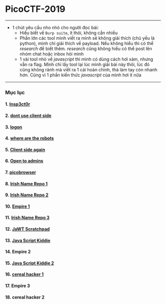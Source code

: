 # PicoCTF-2019
---
- 1 chút yêu cầu nho nhỏ cho người đọc bài:
  - Hiểu biết về `Burp suite`, ít thôi, không cần nhiều
  - Phần lớn các tool mình viết ra mình sẽ không giải thích (chủ yếu là python), mình chỉ giải thích về payload. Nếu không hiểu thì có thể *research* để biết thêm. *research* cũng không hiểu có thể post lên nhóm chat hoặc inbox hỏi mình
  - 1 vài tool nhỏ về *javascript* thì mình có dùng cách hơi xàm, nhưng vẫn ra flag. Mình chỉ lấy tool lại lúc mình giải bài này thôi, lúc đó cũng không rảnh mà viết ra 1 cái hoàn chình, thà làm tay còn nhanh hơn. Cũng vì 1 phần kiến thức *javascript* của mình hơi ít nữa
---
### Mục lục

#### 1. [Insp3ct0r](https://github.com/KaitoRyouga/PicoCTF-2019/tree/master/Insp3ct0r)

#### 2. [dont use client side](https://github.com/KaitoRyouga/PicoCTF-2019/tree/master/dont%20use%20client%20side)

#### 3. [logon](https://github.com/KaitoRyouga/PicoCTF-2019/tree/master/logon)

#### 4. [where are the robots](https://github.com/KaitoRyouga/PicoCTF-2019/tree/master/where%20are%20the%20robots)

#### 5. [Client side again](https://github.com/KaitoRyouga/PicoCTF-2019/tree/master/Client%20side%20again)

#### 6. [Open to admins](https://github.com/KaitoRyouga/PicoCTF-2019/tree/master/Open%20to%20admins)

#### 7. [picobrowser](https://github.com/KaitoRyouga/PicoCTF-2019/tree/master/picobrowser)

#### 8. [Irish Name Repo 1](https://github.com/KaitoRyouga/PicoCTF-2019/tree/master/Irish%20Name%20Repo%201)

#### 9. [Irish Name Repo 2](https://github.com/KaitoRyouga/PicoCTF-2019/tree/master/Irish%20Name%20Repo%202)

#### 10. [Empire 1](https://github.com/KaitoRyouga/PicoCTF-2019/tree/master/Empire%201)

#### 11. [Irish Name Repo 3](https://github.com/KaitoRyouga/PicoCTF-2019/tree/master/Irish%20Name%20Repo%203)

#### 12. [JaWT Scratchpad](https://github.com/KaitoRyouga/PicoCTF-2019/tree/master/JaWT%20Scratchpad)

#### 13. [Java Script Kiddie](https://github.com/KaitoRyouga/PicoCTF-2019/tree/master/Java%20Script%20Kiddie)

#### 14. Empire 2

#### 15. [Java Script Kiddie 2](https://github.com/KaitoRyouga/PicoCTF-2019/tree/master/Java%20Script%20Kiddie%202)

#### 16. [cereal hacker 1](https://github.com/KaitoRyouga/PicoCTF-2019/tree/master/cereal%20hacker%201)

#### 17. Empire 3

#### 18. cereal hacker 2

